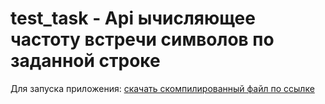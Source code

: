 # test_task - Api ычисляющее частоту встречи символов по заданной строке
Для запуска приложения: [скачать скомпилированный файл по ссылке]([https://daniilshat.ru/](https://drive.google.com/file/d/1yrCItelz6PThYyAyvvIOZckOhsIn_Kuo/view?usp=sharing)https://drive.google.com/file/d/1yrCItelz6PThYyAyvvIOZckOhsIn_Kuo/view?usp=sharing) 
